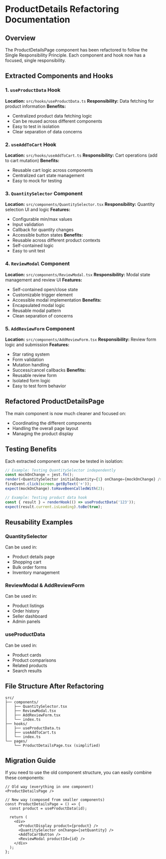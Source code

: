 # ProductDetails Refactoring Documentation

## Overview

The ProductDetailsPage component has been refactored to follow the Single Responsibility Principle. Each component and hook now has a focused, single responsibility.

## Extracted Components and Hooks

### 1. `useProductData` Hook
**Location:** `src/hooks/useProductData.ts`
**Responsibility:** Data fetching for product information
**Benefits:**
- Centralized product data fetching logic
- Can be reused across different components
- Easy to test in isolation
- Clear separation of data concerns

### 2. `useAddToCart` Hook
**Location:** `src/hooks/useAddToCart.ts`
**Responsibility:** Cart operations (add to cart mutation)
**Benefits:**
- Reusable cart logic across components
- Centralized cart state management
- Easy to mock for testing

### 3. `QuantitySelector` Component
**Location:** `src/components/QuantitySelector.tsx`
**Responsibility:** Quantity selection UI and logic
**Features:**
- Configurable min/max values
- Input validation
- Callback for quantity changes
- Accessible button states
**Benefits:**
- Reusable across different product contexts
- Self-contained logic
- Easy to unit test

### 4. `ReviewModal` Component
**Location:** `src/components/ReviewModal.tsx`
**Responsibility:** Modal state management and review UI
**Features:**
- Self-contained open/close state
- Customizable trigger element
- Accessible modal implementation
**Benefits:**
- Encapsulated modal logic
- Reusable modal pattern
- Clean separation of concerns

### 5. `AddReviewForm` Component
**Location:** `src/components/AddReviewForm.tsx`
**Responsibility:** Review form logic and submission
**Features:**
- Star rating system
- Form validation
- Mutation handling
- Success/cancel callbacks
**Benefits:**
- Reusable review form
- Isolated form logic
- Easy to test form behavior

## Refactored ProductDetailsPage

The main component is now much cleaner and focused on:
- Coordinating the different components
- Handling the overall page layout
- Managing the product display

## Testing Benefits

Each extracted component can now be tested in isolation:

```typescript
// Example: Testing QuantitySelector independently
const mockOnChange = jest.fn();
render(<QuantitySelector initialQuantity={1} onChange={mockOnChange} />);
fireEvent.click(screen.getByText('+'));
expect(mockOnChange).toHaveBeenCalledWith(2);

// Example: Testing product data hook
const { result } = renderHook(() => useProductData('123'));
expect(result.current.isLoading).toBe(true);
```

## Reusability Examples

### QuantitySelector
Can be used in:
- Product details page
- Shopping cart
- Bulk order forms
- Inventory management

### ReviewModal & AddReviewForm
Can be used in:
- Product listings
- Order history
- Seller dashboard
- Admin panels

### useProductData
Can be used in:
- Product cards
- Product comparisons
- Related products
- Search results

## File Structure After Refactoring

```
src/
├── components/
│   ├── QuantitySelector.tsx
│   ├── ReviewModal.tsx
│   ├── AddReviewForm.tsx
│   └── index.ts
├── hooks/
│   ├── useProductData.ts
│   ├── useAddToCart.ts
│   └── index.ts
└── pages/
    └── ProductDetailsPage.tsx (simplified)
```

## Migration Guide

If you need to use the old component structure, you can easily combine these components:

```tsx
// Old way (everything in one component)
<ProductDetailsPage />

// New way (composed from smaller components)
const ProductDetailsPage = () => {
  const product = useProductData(id);
  
  return (
    <div>
      <ProductDisplay product={product} />
      <QuantitySelector onChange={setQuantity} />
      <AddToCartButton />
      <ReviewModal productId={id} />
    </div>
  );
};
```
